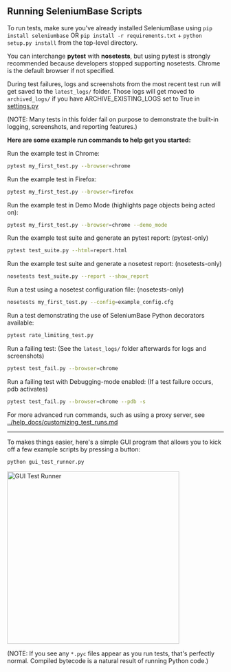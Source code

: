 ## Running SeleniumBase Scripts

To run tests, make sure you've already installed SeleniumBase using ``pip install seleniumbase`` OR ``pip install -r requirements.txt`` + ``python setup.py install`` from the top-level directory.

You can interchange **pytest** with **nosetests**, but using pytest is strongly recommended because developers stopped supporting nosetests. Chrome is the default browser if not specified.

During test failures, logs and screenshots from the most recent test run will get saved to the ``latest_logs/`` folder. Those logs will get moved to ``archived_logs/`` if you have ARCHIVE_EXISTING_LOGS set to True in [settings.py](https://github.com/seleniumbase/SeleniumBase/blob/master/seleniumbase/config/settings.py)

(NOTE: Many tests in this folder fail on purpose to demonstrate the built-in logging, screenshots, and reporting features.)

**Here are some example run commands to help get you started:**

Run the example test in Chrome:
```bash
pytest my_first_test.py --browser=chrome
```

Run the example test in Firefox:
```bash
pytest my_first_test.py --browser=firefox
```

Run the example test in Demo Mode (highlights page objects being acted on):
```bash
pytest my_first_test.py --browser=chrome --demo_mode
```

Run the example test suite and generate an pytest report: (pytest-only)
```bash
pytest test_suite.py --html=report.html
```

Run the example test suite and generate a nosetest report: (nosetests-only)
```bash
nosetests test_suite.py --report --show_report
```

Run a test using a nosetest configuration file: (nosetests-only)
```bash
nosetests my_first_test.py --config=example_config.cfg
```

Run a test demonstrating the use of SeleniumBase Python decorators available:
```bash
pytest rate_limiting_test.py
```

Run a failing test: (See the ``latest_logs/`` folder afterwards for logs and screenshots)
```bash
pytest test_fail.py --browser=chrome
```

Run a failing test with Debugging-mode enabled: (If a test failure occurs, pdb activates)
```bash
pytest test_fail.py --browser=chrome --pdb -s
```

For more advanced run commands, such as using a proxy server,  see [../help_docs/customizing_test_runs.md](https://github.com/seleniumbase/SeleniumBase/blob/master/help_docs/customizing_test_runs.md)

--------

To makes things easier, here's a simple GUI program that allows you to kick off a few example scripts by pressing a button:

```bash
python gui_test_runner.py
```

<img src="https://cdn2.hubspot.net/hubfs/100006/images/The_GUI_Runner.png" title="GUI Test Runner" height="400">

(NOTE: If you see any ``*.pyc`` files appear as you run tests, that's perfectly normal. Compiled bytecode is a natural result of running Python code.)
